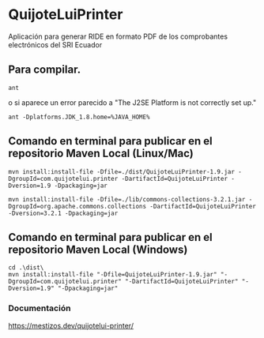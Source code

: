 # QuijoteLuiPrinter
Aplicación para generar RIDE en formato PDF de los comprobantes electrónicos del SRI Ecuador

## Para compilar.
```
ant
```
o si aparece un error parecido a "The J2SE Platform is not correctly set up."
```
ant -Dplatforms.JDK_1.8.home=%JAVA_HOME%
```
## Comando en terminal para publicar en el repositorio Maven Local (Linux/Mac)
```
mvn install:install-file -Dfile=./dist/QuijoteLuiPrinter-1.9.jar -DgroupId=com.quijotelui.printer -DartifactId=QuijoteLuiPrinter -Dversion=1.9 -Dpackaging=jar
```
```
mvn install:install-file -Dfile=./lib/commons-collections-3.2.1.jar -DgroupId=org.apache.commons.collections -DartifactId=QuijoteLuiPrinter -Dversion=3.2.1 -Dpackaging=jar
```
## Comando en terminal para publicar en el repositorio Maven Local (Windows)
```
cd .\dist\
mvn install:install-file "-Dfile=QuijoteLuiPrinter-1.9.jar" "-DgroupId=com.quijotelui.printer" "-DartifactId=QuijoteLuiPrinter" "-Dversion=1.9" "-Dpackaging=jar"
```
### Documentación
https://mestizos.dev/quijotelui-printer/
